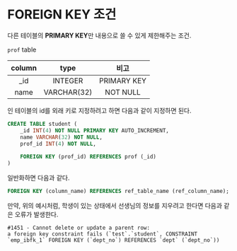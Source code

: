 # FOREIGN KEY 조건

다른 테이블의 **PRIMARY KEY**만 내용으로 쓸 수 있게 제한해주는 조건. 

`prof` table

|column|type|비고|
|:-:|:-:|:-:|
|_id|INTEGER|PRIMARY KEY|
|name|VARCHAR(32)|NOT NULL|

인 테이블의 id를 외래 키로 지정하려고 하면 다음과 같이 지정하면 된다.

```sql
CREATE TABLE student (
    _id INT(4) NOT NULL PRIMARY KEY AUTO_INCREMENT,
    name VARCHAR(32) NOT NULL,
    prof_id INT(4) NOT NULL,
    
    FOREIGN KEY (prof_id) REFERENCES prof (_id)
)
```
일반화하면 다음과 같다.

```sql
FOREIGN KEY (column_name) REFERENCES ref_table_name (ref_column_name);
```

만약, 위의 예시처럼, 학생이 있는 상태에서 선생님의 정보를 지우려고 한다면 다음과 같은 오류가 발생한다.

```
#1451 - Cannot delete or update a parent row:
a foreign key constraint fails (`test`.`student`, CONSTRAINT `emp_ibfk_1` FOREIGN KEY (`dept_no`) REFERENCES `dept` (`dept_no`))
```